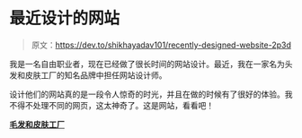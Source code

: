 # 最近设计的网站

> 原文：<https://dev.to/shikhayadav101/recently-designed-website-2p3d>

我是一名自由职业者，现在已经做了很长时间的网站设计。最近，我在一家名为头发和皮肤工厂的知名品牌中担任网站设计师。

设计他们的网站真的是一段令人惊奇的时光，并且在做的时候有了很好的体验。我不得不处理不同的网页，这太神奇了。这是网站，看看吧！

**[毛发和皮肤工厂](https://www.hairandskinfactory.com/)**